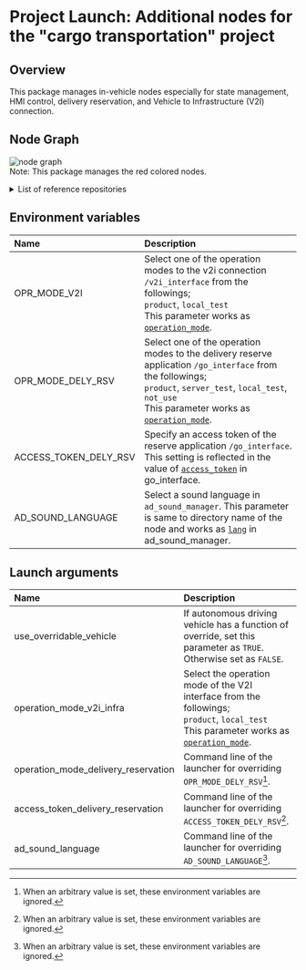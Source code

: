 # Project Launch: Additional nodes for the "cargo transportation" project

## Overview
This package manages in-vehicle nodes especially for state management, HMI control, delivery reservation, and Vehicle to Infrastructure (V2I) connection.

## Node Graph
![node graph](http://www.plantuml.com/plantuml/proxy?cache=no&src=https://raw.githubusercontent.com/eve-autonomy/proj_launch/main/docs/node_graph.pu)<br>
Note: This package manages the red colored nodes.
<details><summary>List of reference repositories</summary><div>

- Function
  - Engage:
    - [/autoware_state_machine](https://github.com/eve-autonomy/autoware_state_machine)
    - [/engage_service](https://github.com/tier4/engage_service)
  - HMI control:
    - [/dio_ros_driver](https://github.com/tier4/dio_ros_driver)
    - Sound control:
      - [/ad_sound_manager](https://github.com/eve-autonomy/ad_sound_manager)
      - /sound_bgm[/audio_driver](https://github.com/eve-autonomy/audio_driver)
      - /sound_voice_alarm[/audio_driver](https://github.com/eve-autonomy/audio_driver)
    - Lamp control:
      - [/ad_status_lamp_manager](https://github.com/eve-autonomy/ad_status_lamp_manager)
      - [/delivery_reservation_lamp_manager](https://github.com/eve-autonomy/delivery_reservation_lamp_manager)
      - [/warning_lamp_manager](https://github.com/eve-autonomy/warning_lamp_manager)
    - Button control:
      - [/button_manager](https://github.com/eve-autonomy/button_manager)
      - [/engage_srv_converter](https://github.com/eve-autonomy/engage_srv_converter)
      - [/button_output_selector](https://github.com/eve-autonomy/button_output_selector)
  - Ondemand delivery reservation:
    - [/go_interface](https://github.com/eve-autonomy/go_interface)
  - V2I control:
    - [/v2i_interface](https://github.com/eve-autonomy/v2i_interface)
  - Shutdown process management:
    - [/shutdown_manager](https://github.com/eve-autonomy/shutdown_manager)
  - Cargo loading management:
    - [/cargo_loading_service](https://github.com/eve-autonomy/cargo_loading_service)
  - In-parking task management:
    - [/in_parking_task_manager](https://github.com/tier4/in_parking_task_manager)
    - [/in_parking_state_manager](https://github.com/tier4/in_parking_task_manager)
    - [/lanelet2_map_parse_service](https://github.com/tier4/lanelet2_map_parse_service)
    
- Message definition
  - Engage:
    - [tier4_external_api_msgs](https://github.com/tier4/tier4_autoware_msgs)
    - [autoware_state_machine_msgs](https://github.com/eve-autonomy/autoware_state_machine_msgs)
  - HMI control:
    - Sound control:
      - [audio_driver_msgs](https://github.com/eve-autonomy/audio_driver_msgs)
  - Ondemand delivery reservation:
    - [go_interface_msgs](https://github.com/eve-autonomy/go_interface_msgs)
  - Shutdown process management:
    - [shutdown_manager_msgs](https://github.com/eve-autonomy/shutdown_manager_msgs)
  - In-parking task management:
    - [in_parking_msgs](https://github.com/tier4/in_parking_msgs)
    - [lanelet2_parse_msgs](https://github.com/tier4/lanelet2_parse_msgs)
    - [autoware_auto_mapping_msgs](https://github.com/tier4/autoware_auto_msgs)
  - V2I control:
    - [v2i_interface_msgs](https://github.com/eve-autonomy/v2i_interface_msgs)
    - [tier4_v2x_msgs](https://github.com/tier4/tier4_autoware_msgs)
  - Base:
    - [tier4_api_msgs](https://github.com/tier4/tier4_autoware_msgs)
    - [tier4_system_msgs](https://github.com/tier4/tier4_autoware_msgs)
    - [tier4_planning_msgs](https://github.com/tier4/tier4_autoware_msgs)
    - [tier4_vehicle_msgs](https://github.com/tier4/tier4_autoware_msgs)

- Parameters
  - Ondemand delivery reservation:
    - [go_interface_params.default](https://github.com/eve-autonomy/go_interface_params.default)
  - V2I control:
    - [v2i_interface_params.default](https://github.com/eve-autonomy/v2i_interface_params.default)

- Dataset
  - HMI control:
    - Sound control:
      - [ad_sound.default](https://github.com/eve-autonomy/ad_sound.default)

- Library
 - [tier4_autoware_utils](https://github.com/tier4/autoware.universe/) 
 - [tier4_api_utils](https://github.com/tier4/autoware.universe/) 
 - [lanelet2_extension](https://github.com/tier4/autoware.universe/) 
 - [interface_utils](https://github.com/tier4/interface_utils)
 - [diagnostic_updater](https://github.com/tier4/diagnostics)

</div></details>

## Environment variables

|Name|Description|
|:---|:----------|
|OPR_MODE_V2I|Select one of the operation modes to the v2i connection `/v2i_interface` from the followings; <br>  `product`, `local_test` <br> This parameter works as [`operation_mode`](https://github.com/eve-autonomy/v2i_interface#launch-arguments).|
|OPR_MODE_DELY_RSV|Select one of the operation modes to the delivery reserve application `/go_interface`  from the followings; <br>  `product`, `server_test`, `local_test`, `not_use` <br> This parameter works as [`operation_mode`](https://github.com/eve-autonomy/go_interface#launch-arguments).|
|ACCESS_TOKEN_DELY_RSV|Specify an access token of the reserve application `/go_interface`. This setting is reflected in the value of [`access_token`](https://github.com/eve-autonomy/go_interface#launch-arguments) in go_interface.|
|AD_SOUND_LANGUAGE|Select a sound language in `ad_sound_manager`. This parameter is same to directory name of the node and works as [`lang`](https://github.com/eve-autonomy/ad_sound_manager#launch-arguments) in ad_sound_manager.|

## Launch arguments

|Name|Description|
|:---|:----------|
|use_overridable_vehicle|If autonomous driving vehicle has a function of override, set this parameter as `TRUE`. Otherwise set as `FALSE`.|
|operation_mode_v2i_infra|Select the operation mode of the V2I interface from the followings; <br>`product`, `local_test` <br> This parameter works as [`operation_mode`](https://github.com/eve-autonomy/v2i_interface#launch-arguments).|
|operation_mode_delivery_reservation|Command line of the launcher for overriding `OPR_MODE_DELY_RSV`[^1].|
|access_token_delivery_reservation|Command line of the launcher for overriding `ACCESS_TOKEN_DELY_RSV`[^1].|
|ad_sound_language|Command line of the launcher for overriding `AD_SOUND_LANGUAGE`[^1].|

[^1]: When an arbitrary value is set, these environment variables are ignored.

